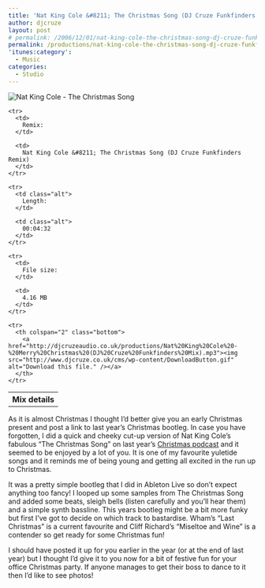 ```yaml
---
title: 'Nat King Cole &#8211; The Christmas Song (DJ Cruze Funkfinders Mix)'
author: djcruze
layout: post
# permalink: /2006/12/01/nat-king-cole-the-christmas-song-dj-cruze-funkfinders-mix/
permalink: /productions/nat-king-cole-the-christmas-song-dj-cruze-funkfinders-mix/
'itunes:category':
  - Music
categories:
  - Studio
---
```


<img src='/cms/wp-content/natkingcole.gif' alt='Nat King Cole - The Christmas Song' class="normal" />

<div class="download">
  <table summary="Details of this mix" cellspacing="0">
    <tr>
      <th colspan="2" class="top">
        Mix details
      </th>
    </tr>
    
    <tr>
      <td>
        Remix:
      </td>
      
      <td>
        Nat King Cole &#8211; The Christmas Song (DJ Cruze Funkfinders Remix)
      </td>
    </tr>
    
    <tr>
      <td class="alt">
        Length:
      </td>
      
      <td class="alt">
        00:04:32
      </td>
    </tr>
    
    <tr>
      <td>
        File size:
      </td>
      
      <td>
        4.16 MB
      </td>
    </tr>
    
    <tr>
      <th colspan="2" class="bottom">
        <a href="http://djcruzeaudio.co.uk/productions/Nat%20King%20Cole%20-%20Merry%20Christmas%20(DJ%20Cruze%20Funkfinders%20Mix).mp3"><img src="http://www.djcruze.co.uk/cms/wp-content/DownloadButton.gif" alt="Download this file." /></a>
      </th>
    </tr>
  </table>
</div>

As it is almost Christmas I thought I&#8217;d better give you an early Christmas present and post a link to last year&#8217;s Christmas bootleg. In case you have forgotten, I did a quick and cheeky cut-up version of Nat King Cole&#8217;s fabulous &#8220;The Christmas Song&#8221; on last year&#8217;s [Christmas podcast][1] and it seemed to be enjoyed by a lot of you. It is one of my favourite yuletide songs and it reminds me of being young and getting all excited in the run up to Christmas.

It was a pretty simple bootleg that I did in Ableton Live so don&#8217;t expect anything too fancy! I looped up some samples from The Christmas Song and added some beats, sleigh bells (listen carefully and you&#8217;ll hear them) and a simple synth bassline. This years bootleg might be a bit more funky but first I&#8217;ve got to decide on which track to bastardise. Wham&#8217;s &#8220;Last Christmas&#8221; is a current favourite and Cliff Richard&#8217;s &#8220;Miseltoe and Wine&#8221; is a contender so get ready for some Christmas fun!

I should have posted it up for you earlier in the year (or at the end of last year) but I thought I&#8217;d give it to you now for a bit of festive fun for your office Christmas party. If anyone manages to get their boss to dance to it then I&#8217;d like to see photos!

[1]: http://www.djcruze.co.uk/cms/2005/12/22/episode-7-merry-christmas/
